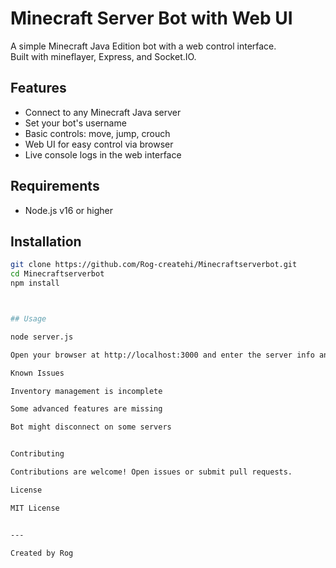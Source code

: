 # Minecraft Server Bot with Web UI

A simple Minecraft Java Edition bot with a web control interface.  
Built with mineflayer, Express, and Socket.IO.

## Features

- Connect to any Minecraft Java server  
- Set your bot's username  
- Basic controls: move, jump, crouch  
- Web UI for easy control via browser  
- Live console logs in the web interface  

## Requirements

- Node.js v16 or higher  

## Installation

```bash
git clone https://github.com/Rog-createhi/Minecraftserverbot.git
cd Minecraftserverbot
npm install



## Usage

node server.js

Open your browser at http://localhost:3000 and enter the server info and bot username to connect.

Known Issues

Inventory management is incomplete

Some advanced features are missing

Bot might disconnect on some servers


Contributing

Contributions are welcome! Open issues or submit pull requests.

License

MIT License


---

Created by Rog
